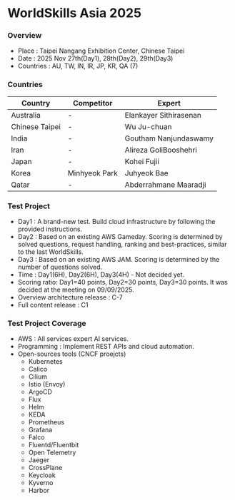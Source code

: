 # WorldSkills Asia 2025
### Overview
- Place : Taipei Nangang Exhibition Center, Chinese Taipei
- Date : 2025 Nov 27th(Day1), 28th(Day2), 29th(Day3)
- Countries : AU, TW, IN, IR, JP, KR, QA (7)

### Countries
| Country | Competitor   | Expert      |
|---------|--------------|-------------|
| Australia | - | Elankayer Sithirasenan |
| Chinese Taipei | - | Wu Ju-chuan |
| India | - | Goutham Nanjundaswamy |
| Iran | - | Alireza GoliBooshehri |
| Japan | - | Kohei Fujii |
| Korea   | Minhyeok Park | Juhyeok Bae |
| Qatar | - | Abderrahmane Maaradji |

### Test Project
- Day1 : A brand-new test. Build cloud infrastructure by following the provided instructions.
- Day2 : Based on an existing AWS Gameday. Scoring is determined by solved questions, request handling, ranking and best-practices, similar to the last WorldSkills.
- Day3 : Based on an existing AWS JAM. Scoring is determined by the number of questions solved.
- Time : Day1(6H), Day2(6H), Day3(4H) - Not decided yet.
- Scoring ratio: Day1=40 points, Day2=30 points, Day3=30 points. It was decided at the meeting on 09/09/2025.
- Overview architecture release : C-7
- Full content release : C1

### Test Project Coverage
- AWS : All services expert AI services.
- Programming : Implement REST APIs and cloud automation.
- Open-sources tools (CNCF proejcts)
  - Kubernetes
  - Calico
  - Cilium
  - Istio (Envoy)
  - ArgoCD
  - Flux
  - Helm
  - KEDA
  - Prometheus
  - Grafana
  - Falco
  - Fluentd/Fluentbit
  - Open Telemetry
  - Jaeger
  - CrossPlane
  - Keycloak
  - Kyverno
  - Harbor

